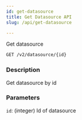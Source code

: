 ```yaml
---
id: get-datasource
title: Get Datasource API
slug: /api/get-datasource

---
```


Get datasource

```bash
GET /v2/datasource/{id}
```

### Description

Get datasource by id

### Parameters

`id`: (integer) Id of datasource
